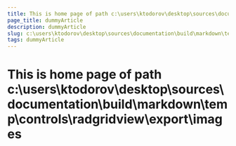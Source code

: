 ```yaml
---
title: This is home page of path c:\users\ktodorov\desktop\sources\documentation\build\markdown\temp\controls\radgridview\export\images
page_title: dummyArticle
description: dummyArticle
slug: c:\users\ktodorov\desktop\sources\documentation\build\markdown\temp\controls\radgridview\export\images
tags: dummyArticle
---
```

# This is home page of path c:\users\ktodorov\desktop\sources\documentation\build\markdown\temp\controls\radgridview\export\images
